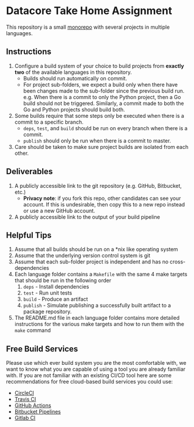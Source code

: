 # Datacore Take Home Assignment

This repository is a small [monorepo](https://en.wikipedia.org/wiki/Monorepo) with several projects in multiple languages.

## Instructions

1. Configure a build system of your choice to build projects from **exactly two** of the available languages in this repository.
    * Builds should run automatically on commit.
    * For project sub-folders, we expect a build only when there have been changes made to the sub-folder since the previous build run. e.g. When there is a commit to only the Python project, then a Go build should not be triggered. Similarly, a commit made to both the Go and Python projects should build both.
2. Some builds require that some steps only be executed when there is a commit to a specific branch.
    * `deps`, `test`, and `build` should be run on every branch when there is a commit.
    * `publish` should only be run when there is a commit to master.
3. Care should be taken to make sure project builds are isolated from each other.

## Deliverables

1. A publicly accessible link to the git repository (e.g. GitHub, Bitbucket, etc.)
    * **Privacy note**: if you fork this repo, other candidates can see your account.  If this is undesirable, then copy this to a new repo instead or use a new GitHub account.
3. A publicly accessible link to the output of your build pipeline

## Helpful Tips

1. Assume that all builds should be run on a *nix like operating system
2. Assume that the underlying version control system is git
3. Assume that each sub-folder project is independent and has no cross-dependencies
4. Each language folder contains a `Makefile` with the same 4 make targets that should be run in the following order
    1. `deps` - Install dependencies
    2. `test` - Run unit tests
    3. `build` - Produce an artifact
    4. `publish` - Simulate publishing a successfully built artifact to a package repository.
5. The README.md file in each language folder contains more detailed instructions for the various make targets and how to run them with the `make` command

## Free Build Services

Please use which ever build system you are the most comfortable with, we want to know what you are capable of using a tool you are already familiar with. If you are not familiar with an existing CI/CD tool here are some recommendations for free cloud-based build services you could use:

* [CircleCI](https://circleci.com/)
* [Travis CI](https://www.travis-ci.com/)
* [GitHub Actions](https://github.com/features/actions)
* [Bitbucket Pipelines](https://bitbucket.org/product/features/pipelines)
* [Gitlab CI](https://about.gitlab.com/)
